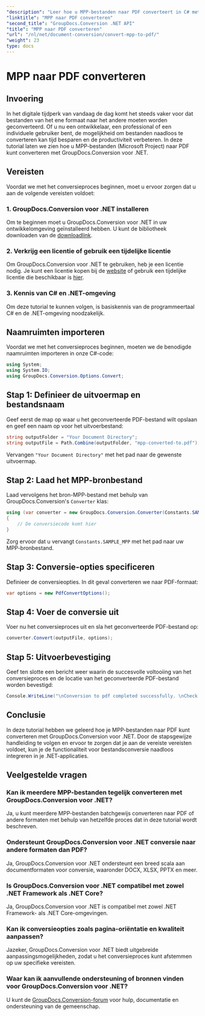 ```yaml
---
"description": "Leer hoe u MPP-bestanden naar PDF converteert in C# met GroupDocs.Conversion voor .NET. Volg deze stapsgewijze tutorial voor integratie in uw .NET-applicaties."
"linktitle": "MPP naar PDF converteren"
"second_title": "GroupDocs.Conversion .NET API"
"title": "MPP naar PDF converteren"
"url": "/nl/net/document-conversion/convert-mpp-to-pdf/"
"weight": 23
type: docs
---
```

# MPP naar PDF converteren

## Invoering
In het digitale tijdperk van vandaag de dag komt het steeds vaker voor dat bestanden van het ene formaat naar het andere moeten worden geconverteerd. Of u nu een ontwikkelaar, een professional of een individuele gebruiker bent, de mogelijkheid om bestanden naadloos te converteren kan tijd besparen en de productiviteit verbeteren. In deze tutorial laten we zien hoe u MPP-bestanden (Microsoft Project) naar PDF kunt converteren met GroupDocs.Conversion voor .NET.
## Vereisten
Voordat we met het conversieproces beginnen, moet u ervoor zorgen dat u aan de volgende vereisten voldoet:
### 1. GroupDocs.Conversion voor .NET installeren
Om te beginnen moet u GroupDocs.Conversion voor .NET in uw ontwikkelomgeving geïnstalleerd hebben. U kunt de bibliotheek downloaden van de [downloadlink](https://releases.groupdocs.com/conversion/net/).
### 2. Verkrijg een licentie of gebruik een tijdelijke licentie
Om GroupDocs.Conversion voor .NET te gebruiken, heb je een licentie nodig. Je kunt een licentie kopen bij de [website](https://purchase.groupdocs.com/buy) of gebruik een tijdelijke licentie die beschikbaar is [hier](https://purchase.groupdocs.com/temporary-license/).
### 3. Kennis van C# en .NET-omgeving
Om deze tutorial te kunnen volgen, is basiskennis van de programmeertaal C# en de .NET-omgeving noodzakelijk.

## Naamruimten importeren
Voordat we met het conversieproces beginnen, moeten we de benodigde naamruimten importeren in onze C#-code:
```csharp
using System;
using System.IO;
using GroupDocs.Conversion.Options.Convert;
```
## Stap 1: Definieer de uitvoermap en bestandsnaam
Geef eerst de map op waar u het geconverteerde PDF-bestand wilt opslaan en geef een naam op voor het uitvoerbestand:
```csharp
string outputFolder = "Your Document Directory";
string outputFile = Path.Combine(outputFolder, "mpp-converted-to.pdf");
```
Vervangen `"Your Document Directory"` met het pad naar de gewenste uitvoermap.
## Stap 2: Laad het MPP-bronbestand
Laad vervolgens het bron-MPP-bestand met behulp van GroupDocs.Conversion's `Converter` klas:
```csharp
using (var converter = new GroupDocs.Conversion.Converter(Constants.SAMPLE_MPP))
{
    // De conversiecode komt hier
}
```
Zorg ervoor dat u vervangt `Constants.SAMPLE_MPP` met het pad naar uw MPP-bronbestand.
## Stap 3: Conversie-opties specificeren
Definieer de conversieopties. In dit geval converteren we naar PDF-formaat:
```csharp
var options = new PdfConvertOptions();
```
## Stap 4: Voer de conversie uit
Voer nu het conversieproces uit en sla het geconverteerde PDF-bestand op:
```csharp
converter.Convert(outputFile, options);
```
## Stap 5: Uitvoerbevestiging
Geef ten slotte een bericht weer waarin de succesvolle voltooiing van het conversieproces en de locatie van het geconverteerde PDF-bestand worden bevestigd:
```csharp
Console.WriteLine("\nConversion to pdf completed successfully. \nCheck output in {0}", outputFolder);
```

## Conclusie
In deze tutorial hebben we geleerd hoe je MPP-bestanden naar PDF kunt converteren met GroupDocs.Conversion voor .NET. Door de stapsgewijze handleiding te volgen en ervoor te zorgen dat je aan de vereiste vereisten voldoet, kun je de functionaliteit voor bestandsconversie naadloos integreren in je .NET-applicaties.
## Veelgestelde vragen
### Kan ik meerdere MPP-bestanden tegelijk converteren met GroupDocs.Conversion voor .NET?
Ja, u kunt meerdere MPP-bestanden batchgewijs converteren naar PDF of andere formaten met behulp van hetzelfde proces dat in deze tutorial wordt beschreven.
### Ondersteunt GroupDocs.Conversion voor .NET conversie naar andere formaten dan PDF?
Ja, GroupDocs.Conversion voor .NET ondersteunt een breed scala aan documentformaten voor conversie, waaronder DOCX, XLSX, PPTX en meer.
### Is GroupDocs.Conversion voor .NET compatibel met zowel .NET Framework als .NET Core?
Ja, GroupDocs.Conversion voor .NET is compatibel met zowel .NET Framework- als .NET Core-omgevingen.
### Kan ik conversieopties zoals pagina-oriëntatie en kwaliteit aanpassen?
Jazeker, GroupDocs.Conversion voor .NET biedt uitgebreide aanpassingsmogelijkheden, zodat u het conversieproces kunt afstemmen op uw specifieke vereisten.
### Waar kan ik aanvullende ondersteuning of bronnen vinden voor GroupDocs.Conversion voor .NET?
U kunt de [GroupDocs.Conversion-forum](https://forum.groupdocs.com/c/conversion/11) voor hulp, documentatie en ondersteuning van de gemeenschap.